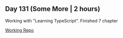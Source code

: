## Day 131 (Some More | 2 hours)

Working with "Learning TypeScript".
Finished 7 chapter

[Working Repo](https://github.com/alexvyber/Learning_TypeScript_Book/)
